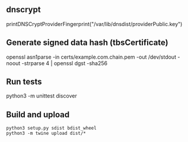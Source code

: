 
## dnscrypt

printDNSCryptProviderFingerprint("/var/lib/dnsdist/providerPublic.key")

## Generate signed data hash (tbsCertificate)

openssl asn1parse -in certs/example.com.chain.pem -out /dev/stdout -noout -strparse 4 | openssl dgst -sha256

## Run tests

python3 -m unittest discover


## Build and upload
    
    python3 setup.py sdist bdist_wheel
    python3 -m twine upload dist/*
